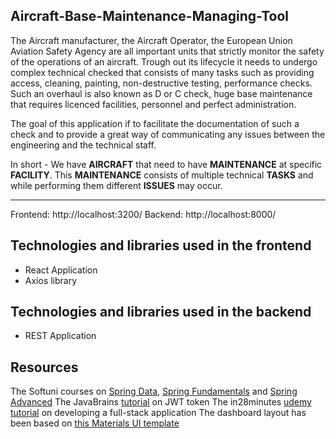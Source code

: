 ## Aircraft-Base-Maintenance-Managing-Tool
The Aircraft manufacturer, the Aircraft Operator, the European Union Aviation Safety Agency are all important units 
that strictly monitor the safety of the operations of an aircraft.
Trough out its lifecycle it needs to undergo complex technical checked that consists of many tasks such as 
providing access, cleaning, painting, non-destructive testing, performance checks. Such an overhaul is also known as 
D or C check, huge base maintenance that requires licenced facilities, personnel and perfect administration. 

The goal of this application if to facilitate the documentation of such a check and to provide a great way of 
communicating any issues between the engineering and the technical staff. 

In short - We have **AIRCRAFT** that need to have **MAINTENANCE** at specific **FACILITY**. 
This **MAINTENANCE** consists of multiple technical **TASKS** and while performing them different **ISSUES** may occur. 

---------
Frontend: http://localhost:3200/
Backend: http://localhost:8000/

## Technologies and libraries used in the frontend
- React Application
- Axios library

## Technologies and libraries used in the backend
- REST Application

## Resources
The Softuni courses on <a href="https://softuni.bg/trainings/2612/spring-data-february-2020">Spring Data</a>, <a href="https://softuni.bg/trainings/2844/spring-fundamentals-may-2020">Spring Fundamentals</a> and <a href="https://softuni.bg/trainings/3026/spring-advanced-june-2020">Spring Advanced</a>
The JavaBrains <a href="https://youtu.be/X80nJ5T7YpE">tutorial</a> on JWT token 
The in28minutes <a href="https://github.com/pbozidarova/Full-Stack-Tutorial-Spring-React">udemy tutorial</a> on developing a full-stack application
The dashboard layout has been based on <a href="https://material-ui.com/getting-started/templates/dashboard/">this Materials UI template</a>